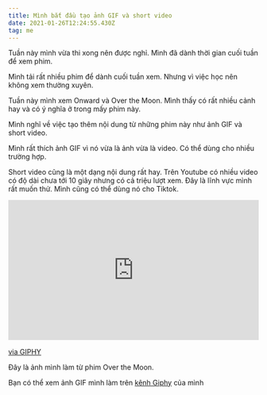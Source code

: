 ```yaml
---
title: Mình bắt đầu tạo ảnh GIF và short video
date: 2021-01-26T12:24:55.430Z
tag: me
---
```

Tuần này mình vừa thi xong nên được nghỉ. Mình đã dành thời gian cuối tuần để xem phim.

Mình tải rất nhiều phim để dành cuối tuần xem. Nhưng vì việc học nên không xem thường xuyên.

Tuần này mình xem Onward và Over the Moon. Mình thấy có rất nhiều cảnh hay và có ý nghĩa ở trong mấy phim này.

Mình nghĩ về việc tạo thêm nội dung từ những phim này như ảnh GIF và short video. 

Mình rất thích ảnh GIF vì nó vừa là ảnh vừa là video. Có thể dùng cho nhiều trường hợp.

Short video cũng là một dạng nội dung rất hay. Trên Youtube có nhiều video có độ dài chưa tới 10 giây nhưng có cả triệu lượt xem. Đây là lĩnh vực mình rất muốn thử. Mình cũng có thể dùng nó cho Tiktok.

<div style="width:100%;height:0;padding-bottom:56%;position:relative;"><iframe src="https://giphy.com/embed/A4qzG2VcLD6UHInLUT" width="100%" height="100%" style="position:absolute" frameBorder="0" class="giphy-embed" allowFullScreen></iframe></div><p><a href="https://giphy.com/gifs/animation-cartoon-whatishappening-A4qzG2VcLD6UHInLUT">via GIPHY</a></p>

Đây là ảnh mình làm từ phim Over the Moon.

Bạn có thể xem ảnh GIF mình làm trên [kênh Giphy](https://giphy.com/channel/koogio) của mình